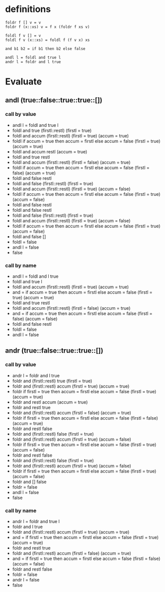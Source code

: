 # definitions
```
foldr f [] v = v
foldr f (x::xs) v = f x (foldr f xs v)

foldl f v [] = v
foldl f v (x::xs) = foldl f (f v x) xs

and b1 b2 = if b1 then b2 else false

andl l = foldl and true l
andr l = foldr and l true
```

# Evaluate
## andl (true::false::true::true::[])

### call by value
- andl l = foldl and true l
- foldl and true (firstl::restl) (firstl = true)
- foldl and accum (firstl::restl) (firstl = true) (accum = true)
- foldl if accum = true then accum = firstl else accum = false (firstl = true) (accum = true)
- foldl and accum restl (accum = true)
- foldl and true restl
- foldl and accum (firstl::restl) (firstl = false) (accum = true)
- foldl if accum = true then accum = firstl else accum = false (firstl = false) (accum = true)
- foldl and false restl
- foldl and false (firstl::restl) (firstl = true)
- foldl and accum (firstl::restl) (firstl = true) (accum = false)
- foldl if accum = true then accum = firstl else accum = false (firstl = true) (accum = false)
- foldl and false restl
- foldl and false restl
- foldl and false (firstl::restl) (firstl = true)
- foldl and accum (firstl::restl) (firstl = true) (accum = false)
- foldl if accum = true then accum = firstl else accum = false (firstl = true) (accum = false)
- foldl and false []
- foldl = false
- andl l = false
- false

### call by name
- andl l = foldl and l true
- foldl and true l 
- foldl and accum (firstl::restl) (firstl = true) (accum = true)
- and = if accum = true then accum = firstl else accum = false (firstl = true) (accum = true)
- foldl and true restl
- foldl and accum (firstl::restl) (firstl = false) (accum = true)
- and = if accum = true then accum = firstl else accum = false (firstl = false) (accum = false)
- foldl and false restl
- foldl = false 
- andl l = false

## andr (true::false::true::true::[])
### call by value
- andr l = foldr and l true
- foldr and (firstl::restl) true (firstl = true)
- foldr and (firstl::restl) accum (firstl = true) (accum = true)
- foldr if firstl = true then accum = firstl else accum = false (firstl = true) (accum = true)
- foldr and restl accum (accum = true)
- foldr and restl true
- foldr and (firstl::restl) accum (firstl = false) (accum = true)
- foldr if firstl = true then accum = firstl else accum = false (firstl = false) (accum = true)
- foldr and restl false
- foldr and (firstl::restl) false  (firstl = true)
- foldr and (firstl::restl) accum (firstl = true) (accum = false)
- foldr if firstl = true then accum = firstl else accum = false (firstl = true) (accum = false)
- foldr and restl false
- foldr and (firstl::restl) false (firstl = true)
- foldr and (firstl::restl) accum (firstl = true) (accum = false)
- foldr if firstl = true then accum = firstl else accum = false (firstl = true) (accum = false)
- foldr and [] false
- foldr = false
- andl l = false
- false

### call by name
- andr l = foldr and true l
- foldr and l true
- foldr and (firstl::restl) accum (firstl = true) (accum = true)
- and = if firstl = true then accum = firstl else accum = false (firstl = true) (accum = true)
- foldr and restl true
- foldr and (firstl::restl) accum (firstl = false) (accum = true)
- and = if firstl = true then accum = firstl else accum = false (firstl = false) (accum = false)
- foldr and restl false
- foldr = false 
- andr l = false
- false